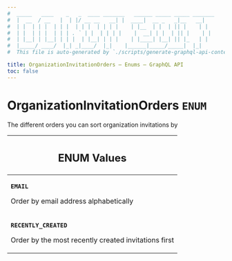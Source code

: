 ```yaml
---
#  _____   ____    _   _  ____ _______   ______ _____ _____ _______
#  |  __  / __   |  | |/ __ __   __| |  ____|  __ _   _|__   __|
#  | |  | | |  | | |  | | |  | | | |    | |__  | |  | || |    | |
#  | |  | | |  | | | . ` | |  | | | |    |  __| | |  | || |    | |
#  | |__| | |__| | | |  | |__| | | |    | |____| |__| || |_   | |
#  |_____/ ____/  |_| _|____/  |_|    |______|_____/_____|  |_|
#  This file is auto-generated by `./scripts/generate-graphql-api-content.sh`.

title: OrganizationInvitationOrders – Enums – GraphQL API
toc: false
---
```

<!-- vale off -->
<h1 class="has-pills" data-algolia-exclude>
  OrganizationInvitationOrders
  <span class="pill pill--enum pill--normal-case pill--large"><code>ENUM</code></span>
</h1>
<!-- vale on -->


The different orders you can sort organization invitations by









<table class="responsive-table responsive-table--single-column-rows">
  <thead>
    <th>
      <h2 data-algolia-exclude>ENUM Values</h2>
    </th>
  </thead>
  <tbody>
    <tr><td><p><strong><code>EMAIL</code></strong></p><p>Order by email address alphabetically</p></td></tr><tr><td><p><strong><code>RECENTLY_CREATED</code></strong></p><p>Order by the most recently created invitations first</p></td></tr>
  </tbody>
</table>
